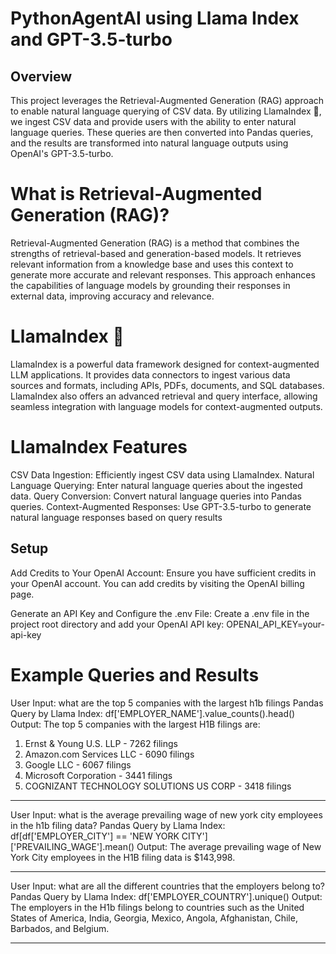 # PythonAgentAI using Llama Index and GPT-3.5-turbo
## Overview
This project leverages the Retrieval-Augmented Generation (RAG) approach to enable natural language querying of CSV data. By utilizing LlamaIndex 🦙, we ingest CSV data and provide users with the ability to enter natural language queries. These queries are then converted into Pandas queries, and the results are transformed into natural language outputs using OpenAI's GPT-3.5-turbo.

# What is Retrieval-Augmented Generation (RAG)?
Retrieval-Augmented Generation (RAG) is a method that combines the strengths of retrieval-based and generation-based models. It retrieves relevant information from a knowledge base and uses this context to generate more accurate and relevant responses. This approach enhances the capabilities of language models by grounding their responses in external data, improving accuracy and relevance.

# LlamaIndex 🦙
LlamaIndex is a powerful data framework designed for context-augmented LLM applications. It provides data connectors to ingest various data sources and formats, including APIs, PDFs, documents, and SQL databases. LlamaIndex also offers an advanced retrieval and query interface, allowing seamless integration with language models for context-augmented outputs.

# LlamaIndex Features
CSV Data Ingestion: Efficiently ingest CSV data using LlamaIndex.
Natural Language Querying: Enter natural language queries about the ingested data.
Query Conversion: Convert natural language queries into Pandas queries.
Context-Augmented Responses: Use GPT-3.5-turbo to generate natural language responses based on query results

## Setup
Add Credits to Your OpenAI Account:
Ensure you have sufficient credits in your OpenAI account. You can add credits by visiting the OpenAI billing page.

Generate an API Key and  Configure the .env File:
Create a .env file in the project root directory and add your OpenAI API key:
OPENAI_API_KEY=your-api-key

# Example Queries and Results

User Input:  what are the top 5 companies with the largest h1b filings
Pandas Query by Llama Index: df['EMPLOYER_NAME'].value_counts().head()
Output: 
The top 5 companies with the largest H1B filings are:
1. Ernst & Young U.S. LLP - 7262 filings
2. Amazon.com Services LLC - 6090 filings
3. Google LLC - 6067 filings
4. Microsoft Corporation - 3441 filings
5. COGNIZANT TECHNOLOGY SOLUTIONS US CORP - 3418 filings
-------------
User Input: what is the average prevailing wage of new york city employees in the h1b filing data?
Pandas Query by Llama Index: df[df['EMPLOYER_CITY'] == 'NEW YORK CITY']['PREVAILING_WAGE'].mean()
Output: The average prevailing wage of New York City employees in the H1B filing data is $143,998.

-------------
User Input:  what are all the different countries that the employers belong to?
Pandas Query by Llama Index: df['EMPLOYER_COUNTRY'].unique()
Output: The employers in the H1b filings belong to countries such as the United States of America, India, Georgia, Mexico, Angola, Afghanistan, Chile, Barbados, and Belgium.

-------------
